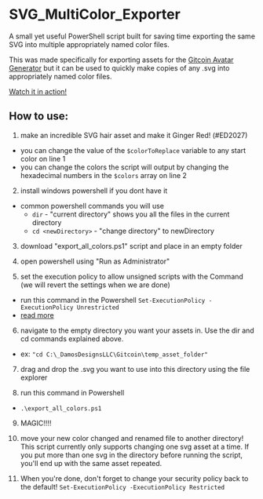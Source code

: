 # SVG_MultiColor_Exporter
A small yet useful PowerShell script built for saving time exporting the same SVG into multiple appropriately named color files. 

This was made specifically for exporting assets for the [Gitcoin Avatar Generator](https://github.com/gitcoinco/web) but it can be used to quickly make copies of any .svg into appropriately named color files. 

[Watch it in action!](https://www.youtube.com/watch?v=dfM_2emAa_Y&feature=youtu.be)

## How to use:
1. make an incredible SVG hair asset and make it Ginger Red! (#ED2027) 
  - you can change the value of the `$colorToReplace` variable to any start color on line 1
  - you can change the colors the script will output by changing the hexadecimal numbers in the `$colors` array on line 2
  
2. install windows powershell if you dont have it
  - common powershell commands you will use
    - `dir` - "current directory" shows you all the files in the current directory
    - `cd <newDirectory>` - "change directory" to newDirectory

3. download "export_all_colors.ps1" script and place in an empty folder

4. open powershell using "Run as Administrator"

5. set the execution policy to allow unsigned scripts with the Command (we will revert the settings when we are done)
  - run this command in the Powershell
  ```Set-ExecutionPolicy -ExecutionPolicy Unrestricted```
  - [read more](https://docs.microsoft.com/en-us/powershell/module/microsoft.powershell.core/about/about_execution_policies?view=powershell-6&viewFallbackFrom=powershell-Microsoft.PowerShell.Core)  
  
6. navigate to the empty directory you want your assets in. Use the dir and cd commands explained above.
  -  ex: ```"cd C:\_DamosDesignsLLC\Gitcoin\temp_asset_folder"```

7. drag and drop the .svg you want to use into this directory using the file explorer

8. run this command in Powershell
- ```.\export_all_colors.ps1```

9. MAGIC!!!!

10. move your new color changed and renamed file to another directory! This script currently only supports changing one svg asset at a time. If you put more than one svg in the directory before running the script, you'll end up with the same asset repeated. 

11. When you're done, don't forget to change your security policy back to the default!
  ```Set-ExecutionPolicy -ExecutionPolicy Restricted```
